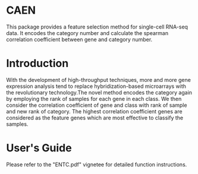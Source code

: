 # CAEN
This package provides a feature selection method for single-cell RNA-seq data. It encodes the category number and calculate the spearman 
correlation coefficient between gene and category number. 

# Introduction
With the development of high-throughput techniques, more and more gene expression analysis tend to replace hybridization-based microarrays with the revolutionary technology.The novel method encodes the category again by employing the rank of samples for each gene in each class. We then consider the correlation coefficient of gene and class with rank of sample and new rank of category. The highest correlation coefficient genes are considered as the feature genes which are most effective to classify the samples.

# User's Guide
Please refer to the "ENTC.pdf" vignetee for detailed function instructions.
